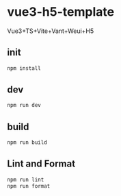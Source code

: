 # vue3-h5-template

Vue3+TS+Vite+Vant+Weui+H5

## init

```sh
npm install
```

## dev

```sh
npm run dev
```

## build

```sh
npm run build
```

## Lint and Format

```sh
npm run lint
npm run format
```
